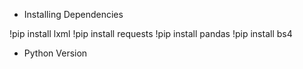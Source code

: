 - Installing Dependencies

!pip install lxml
!pip install requests
!pip install pandas
!pip install bs4

- Python Version 